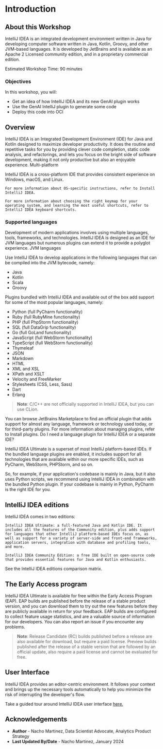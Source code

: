 # Introduction

## About this Workshop

IntelliJ IDEA is an integrated development environment written in Java for developing computer software written in Java, Kotlin, Groovy, and other JVM-based languages. It is developed by JetBrains and is available as an Apache 2 Licensed community edition, and in a proprietary commercial edition.

Estimated Workshop Time: 90 minutes

### Objectives

In this workshop, you will:

* Get an idea of how IntelliJ IDEA and its new GenAI plugin works
* Use the GenAI IntelliJ plugin to generate some code
* Deploy this code into OCI

## Overview

IntelliJ IDEA is an Integrated Development Environment (IDE) for Java and Kotlin designed to maximize developer productivity. It does the routine and repetitive tasks for you by providing clever code completion, static code analysis, and refactorings, and lets you focus on the bright side of software development, making it not only productive but also an enjoyable experience.
Multi-platform

IntelliJ IDEA is a cross-platform IDE that provides consistent experience on Windows, macOS, and Linux.

    For more information about OS-specific instructions, refer to Install IntelliJ IDEA.

    For more information about choosing the right keymap for your operating system, and learning the most useful shortcuts, refer to IntelliJ IDEA keyboard shortcuts.

### Supported languages

Development of modern applications involves using multiple languages, tools, frameworks, and technologies. IntelliJ IDEA is designed as an IDE for JVM languages but numerous plugins can extend it to provide a polyglot experience.
JVM languages

Use IntelliJ IDEA to develop applications in the following languages that can be compiled into the JVM bytecode, namely:

* Java
* Kotlin
* Scala
* Groovy

Plugins bundled with IntelliJ IDEA and available out of the box add support for some of the most popular languages, namely:

* Python (full PyCharm functionality)
* Ruby (full RubyMine functionality)
* PHP (full PhpStorm functionality)
* SQL (full DataGrip functionality)
* Go (full GoLand functionality)
* JavaScript (full WebStorm functionality)
* TypeScript (full WebStorm functionality)
* Thymeleaf
* JSON
* Markdown
* HTML
* XML and XSL
* XPath and XSLT
* Velocity and FreeMarker
* Stylesheets (CSS, Less, Sass)
* Dart
* Erlang

> **Note**: C/C++ are not officially supported in IntelliJ IDEA, but you can use CLion.

You can browse JetBrains Marketplace to find an official plugin that adds support for almost any language, framework or technology used today, or for third-party plugins. For more information about managing plugins, refer to Install plugins.
Do I need a language plugin for IntelliJ IDEA or a separate IDE?﻿

IntelliJ IDEA Ultimate is a superset of most IntelliJ platform-based IDEs. If the bundled language plugins are enabled, it includes support for all technologies that are available within our more specific IDEs, such as PyCharm, WebStorm, PHPStorm, and so on.

So, for example, if your application's codebase is mainly in Java, but it also uses Python scripts, we recommend using IntelliJ IDEA in combination with the bundled Python plugin. If your codebase is mainly in Python, PyCharm is the right IDE for you.

## IntelliJ IDEA editions

IntelliJ IDEA comes in two editions:

    IntelliJ IDEA Ultimate: a full-featured Java and Kotlin IDE. It includes all the features of the Community edition, plus adds support for languages that other IntelliJ platform-based IDEs focus on, as well as support for a variety of server-side and front-end frameworks, application servers, integration with database and profiling tools, and more.

    IntelliJ IDEA Community Edition: a free IDE built on open-source code that provides essential features for Java and Kotlin enthusiasts.

See the IntelliJ IDEA editions comparison matrix.

## The Early Access program

IntelliJ IDEA Ultimate is available for free within the Early Access Program (EAP). EAP builds are published before the release of a stable product version, and you can download them to try out the new features before they are publicly available in return for your feedback. EAP builds are configured to collect feature usage statistics, and are a valuable source of information for our developers. You can also report an issue if you encounter any problems.

> **Note**: Release Candidate (RC) builds published before a release are also available for download, but require a paid license. Preview builds published after the release of a stable version that are followed by an official update, also require a paid license and cannot be evaluated for free.

## User Interface

IntelliJ IDEA provides an editor-centric environment. It follows your context and brings up the necessary tools automatically to help you minimize the risk of interrupting the developer's flow.

Take a guided tour around IntelliJ IDEA user interface [here.](https://www.jetbrains.com/help/idea/guided-tour-around-the-user-interface.html)

## Acknowledgements

* **Author** - Nacho Martinez, Data Scientist Advocate, Analytics Product Strategy
* **Last Updated By/Date** - Nacho Martinez, January 2024
